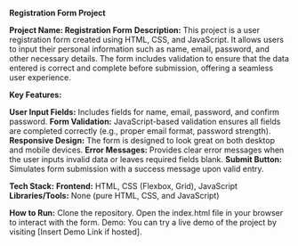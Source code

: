 **Registration Form Project**

**Project Name: Registration Form**
**Description:** This project is a user registration form created using HTML, CSS, and JavaScript. It allows users to input their personal information such as name, email, password, and other necessary details. The form includes validation to ensure that the data entered is correct and complete before submission, offering a seamless user experience.

**Key Features:**

**User Input Fields:** Includes fields for name, email, password, and confirm password.
**Form Validation:** JavaScript-based validation ensures all fields are completed correctly (e.g., proper email format, password strength).
**Responsive Design:** The form is designed to look great on both desktop and mobile devices.
**Error Messages:** Provides clear error messages when the user inputs invalid data or leaves required fields blank.
**Submit Button:** Simulates form submission with a success message upon valid entry.

**Tech Stack:**
**Frontend:** HTML, CSS (Flexbox, Grid), JavaScript
**Libraries/Tools:** None (pure HTML, CSS, and JavaScript)

**How to Run:**
Clone the repository.
Open the index.html file in your browser to interact with the form.
Demo: You can try a live demo of the project by visiting [Insert Demo Link if hosted].

